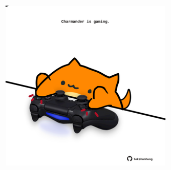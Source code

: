 <!-- built at 20/02/2021, 02:07:48 UTC -->
<p align="center">
  <img width="500" height="500" src="./ReadmeImage.svg">
</p>
